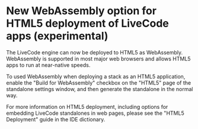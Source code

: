 # New WebAssembly option for HTML5 deployment of LiveCode apps (experimental)

The LiveCode engine can now be deployed to HTML5 as WebAssembly.
WebAssembly is supported in most major web browsers and allows HTML5
apps to run at near-native speeds.

To used WebAssembly when deploying a stack as an HTML5 application,
enable the "Build for WebAssembly" checkbox on the "HTML5" page of the
standalone settings window, and then generate the standalone in the
normal way.

For more information on HTML5 deployment, including options for
embedding LiveCode standalones in web pages, please see the "HTML5
Deployment" guide in the IDE dictionary.

